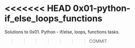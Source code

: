 <<<<<<< HEAD
0x01-python-if_else_loops_functions
=======
Solutions to 0x01. Python - if/else, loops, functions tasks.
>>>>>>> COMMIT
